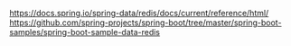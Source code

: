
https://docs.spring.io/spring-data/redis/docs/current/reference/html/  
https://github.com/spring-projects/spring-boot/tree/master/spring-boot-samples/spring-boot-sample-data-redis

